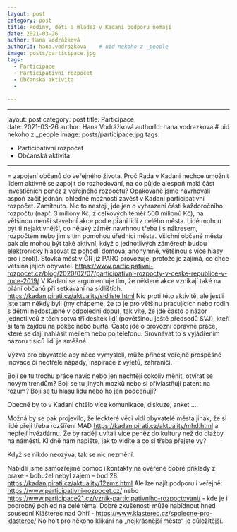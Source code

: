 ```yaml
---
layout: post
category: post
title: Rodiny, děti a mládež v Kadani podporu nemají   
date: 2021-03-26
author: Hana Vodrážková
authorId: hana.vodrazkova    # uid nekoho z _people
image: posts/participace.jpg
tags:
  - Participace
  - Participativní rozpočet
  - Občanská aktivita
  -  
  
---
```


---
layout: post
category: post
title: Participace   
date: 2021-03-26
author: Hana Vodrážková
authorId: hana.vodrazkova    # uid nekoho z _people
image: posts/participace.jpg
tags:
  - Participativní rozpočet
  - Občanská aktivita 
  
---

= zapojení občanů do veřejného života. Proč Rada v Kadani nechce umožnit lidem aktivně se zapojit do rozhodování, na co půjde alespoň malá část investičních peněz z veřejného rozpočtu?
Opakovaně jsme navrhovali aspoň začít jednání ohledně možnosti zavést v Kadani participativní rozpočet. Zamítnuto.
Nic to nestojí, jde jen o vyhrazení části každoročního rozpočtu (např. 3 miliony Kč, z celkových téměř 500 milionů Kč), na většinou menší stavební akce podle přání lidí z celého města. 
Lidé mohou být ti nejaktivnější, co nějaký záměr navrhnou třeba i s nákresem, rozpočtem nebo jim s tím pomohou úředníci města. Všichni občané města pak ale mohou být také aktivní, když o jednotlivých záměrech budou elektronicky hlasovat (z pohodlí domova, anonymně, většinou s více hlasy pro i proti).
Stovka měst v ČR již PARO provozuje, protože je zajímá, co chce většina jejich obyvatel. https://www.participativni-rozpocet.cz/blog/2020/02/07/participativni-rozpocty-v-ceske-republice-v-roce-2019/
V Kadani se argumentuje tím, že některé akce vznikají také na přání občanů při setkávání na sídlištích. https://kadan.pirati.cz/aktuality/sidliste.html
Nic proti této aktivitě, ale jestli jste tam někdy byli (my chápeme, že to je pro většinu pracujících nebo rodin s dětmi nedostupné v odpolední dobu), tak víte, že jde často o názor jednotlivců z těch sotva tří desítek lidí (povětšinou ještě předsedů SVJ), kteří si tam zajdou na pokec nebo buřta.
Často jde o provozní opravné práce, které se dají nahlásit meilem nebo po telefonu.
Srovnávat to s vyjádřením názoru tisíců lidí je směšné.
 
Výzva pro obyvatele aby něco vymysleli, může přinést veřejně prospěšné inovace či neotřelé nápady, inspirace z výletů, zahraničí. 
 
Bojí se tu trochu práce navíc nebo jen nechtějí cokoliv měnit, otvírat se novým trendům?
Bojí se tu jiných mozků nebo si přivlastňují patent na rozum?
Bojí se tu hlasu lidu nebo ho jen podceňují?
 
Obecně by to v Kadani chtělo více komunikace, diskuze, anket …. 
 
Možná by se pak projevilo, že leckteré věci vidí obyvatelé města jinak, že si lidé přejí třeba rozšíření MAD https://kadan.pirati.cz/aktuality/mhd.html a nepřejí hvězdárnu. Že by raději uvítali více peněz do kultury než do dlažby na náměstí.
Klidně nám napište, jak to vidíte a co si třeba přejete vy?
 
Když se nikdo neozývá, tak se nic nezmění. 
 

Nabídli jsme samozřejmě pomoc i kontakty na ověřené dobré příklady z praxe  - bohužel nebyl zájem – bod 28.
 https://kadan.pirati.cz/aktuality/12zmz.html
Ale lze najít podporu i veřejně: https://www.participativni-rozpocet.cz/ nebo https://www.participace21.cz/vznik-participativniho-rozpoctovani/ - kde je i podrobný pohled na celé téma.
Dobré zkušenosti může nabídnout hned sousední Klášterec nad Ohří - https://www.klasterec.cz/spolecne-pro-klasterec/
No holt pro někoho klikání na „nejkrásnější město“ je důležitější. 
